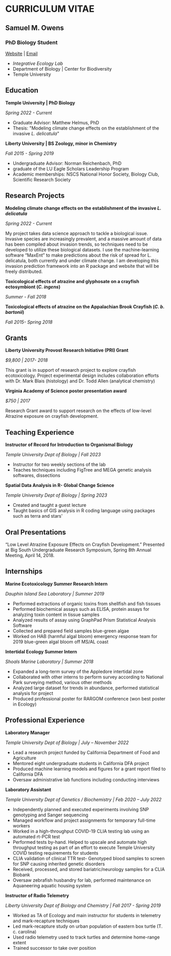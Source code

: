 # **CURRICULUM VITAE**
## **Samuel M. Owens**
### **PhD Biology Student**
[Website](https://sites.temple.edu/smowens/) | [Email](mailto:sam.owens@temple.edu)
- _Integrative Ecology Lab_ 
- Department of Biology | Center for Biodiversity
- Temple University


## Education
**Temple University | PhD Biology**

*Spring 2022 - Current*
- Graduate Advisor: Matthew Helmus, PhD
- Thesis: "Modeling climate change effects on the establishment of the invasive *L. delicatula*"


**Liberty University | BS Zoology, minor in Chemistry**

*Fall 2015 - Spring 2019*
- Undergraduate Advisor: Norman Reichenbach, PhD
- graduate of the LU Eagle Scholars Leadership Program
- Academic memberships: NSCS National Honor Society, Biology Club, Scientific Research Society


## Research Projects
**Modeling climate change effects on the establishment of the invasive *L. delicatula***

*Spring 2022 - Current*

My project takes data science approach to tackle a biological issue. Invasive species are increasingly prevalent, and a massive amount of data has been compiled about invasion trends, so techniques need to be developed to utilize these biological datasets. I use the machine-learning software “MaxEnt” to make predictions about the risk of spread for L. delicatula, both currently and under climate change. I am developing this invasion prediction framework into an R package and website that will be freely distributed. 


**Toxicological effects of atrazine and glyphosate on a crayfish ectosymbiont (*C. ingens*)**

*Summer - Fall 2018*


**Toxicological effects of atrazine on the Appalachian Brook Crayfish (*C. b. bartonii*)**		

*Fall 2015- Spring 2018*

## Grants
**Liberty University Provost Research Initiative (PRI) Grant** 

*$9,800 |	2017- 2018* 

This grant is in support of research project to explore crayfish ecotoxicology. Project experimental design includes collaboration efforts with Dr. Mark Blais (histology) and Dr. Todd Allen (analytical chemistry)

**Virginia Academy of Science poster presentation award** 

*$750 |	2017*

Research Grant award to support research on the effects of low-level Atrazine exposure on crayfish development.


## Teaching Experience
**Instructor of Record for Introduction to Organismal Biology**

*Temple University Dept of Biology | Fall 2023*
- Instructor for two weekly sections of the lab
-	Teaches techniques including FigTree and MEGA genetic analysis softwares, dissections

**Spatial Data Analysis in R- Global Change Science**		

*Temple University Dept of Biology | Spring 2023*
-	Created and taught a guest lecture
-	Taught basics of GIS analysis in R coding language using packages such as terra and stars'


## Oral Presentations																				

“Low Level Atrazine Exposure Effects on Crayfish Development.” Presented at Big South Undergraduate Research Symposium, Spring 8th Annual Meeting, April 14, 2018.


## Internships																								
**Marine Ecotoxicology Summer Research Intern** 

*Dauphin Island Sea Laboratory | Summer 2019*
-	Performed extractions of organic toxins from shellfish and fish tissues
-	Performed biochemical assays such as ELISA, protein assays for analyzing toxin content in tissue samples 
-	Analyzed results of assay using GraphPad Prism Statistical Analysis Software
-	Collected and prepared field samples blue-green algae 
-	Worked on HAB (harmful algal bloom) emergency response team for 2019 blue-green algal bloom off MS/AL coast

**Intertidal Ecology Summer Intern** 

*Shoals Marine Laboratory | Summer 2018*
-	Expanded a long-term survey of the Appledore intertidal zone
-	Collaborated with other interns to perform survey according to National Park surveying method, various other methods
-	Analyzed large dataset for trends in abundance, performed statistical analysis for project
-	Produced professional poster for RARGOM conference (won best poster in Ecology)


## Professional Experience																			

**Laboratory Manager** 

*Temple University Dept of Biology | July – November 2022*
-	Lead a research project funded by California Department of Food and Agriculture
-	Mentored eight undergraduate students in California DFA project
-	Produced machine learning models and figures for a grant report filed to California DFA
-	Oversaw administrative lab functions including conducting interviews

**Laboratory Assistant** 

*Temple University Dept of Genetics / Biochemistry | Feb 2020 – July 2022*
-	Independently planned and executed experiments involving SNP genotyping and Sanger sequencing 
-	Managed workflow and project assignments for temporary full-time workers
-	Worked in a high-throughput COVID-19 CLIA testing lab using an automated rt-PCR test
-	Performed tests by-hand. Helped to upscale and automate high throughput testing as part of an effort to execute Temple University COVID testing requirements for students
-	CLIA validation of clinical TTR test- Genotyped blood samples to screen for SNP causing inherited genetic disorders
-	Received, processed, and stored bariatric/neurology samples for a CLIA Biobank
-	Oversaw zebrafish husbandry for lab, performed maintenance on Aquaneering aquatic housing system

**Instructor of Radio Telemetry** 

*Liberty University Dept of Biology and Chemistry | Fall 2017 - Spring 2019*
-	Worked as TA of Ecology and main instructor for students in telemetry and mark-recapture techniques
-	Led mark-recapture study on urban population of eastern box turtle (T. c. carolina)
-	Used radio telemetry used to track turtles and determine home-range extent
-	Trained successor to take over position
